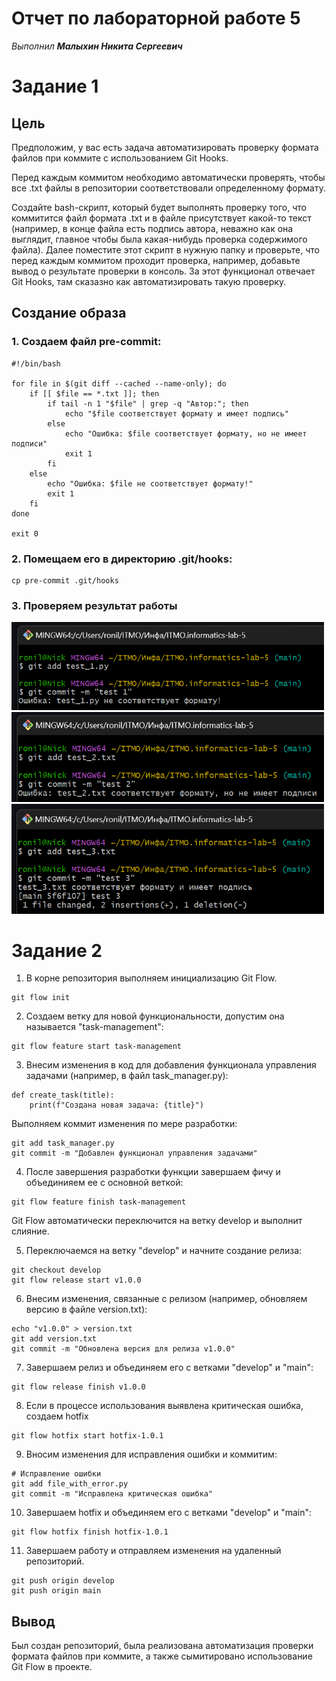 # Отчет по лабораторной работе 5
*Выполнил __Малыхин Никита Сергеевич__* 

# Задание 1

## Цель
Предположим, у вас есть задача автоматизировать проверку формата файлов при коммите с использованием Git Hooks.

Перед каждым коммитом необходимо автоматически проверять, чтобы все .txt файлы в репозитории соответствовали определенному формату.

Создайте bash-скрипт, который будет выполнять проверку того, что коммитится файл формата .txt и в файле присутствует какой-то текст (например, в конце файла есть подпись автора, неважно как она выглядит, главное чтобы была какая-нибудь проверка содержимого файла). Далее поместите этот скрипт в нужную папку и проверьте, что перед каждым коммитом проходит проверка, например, добавьте вывод о результате проверки в консоль. За этот функционал отвечает Git Hooks, там сказазно как автоматизировать такую проверку.


## Создание образа

### 1. Создаем файл pre-commit:
```
#!/bin/bash

for file in $(git diff --cached --name-only); do
    if [[ $file == *.txt ]]; then
        if tail -n 1 "$file" | grep -q "Автор:"; then
            echo "$file соответствует формату и имеет подпись"
        else
            echo "Ошибка: $file соответствует формату, но не имеет подписи"
            exit 1
        fi
    else
        echo "Ошибка: $file не соответствует формату!"
        exit 1
    fi
done

exit 0
```


### 2. Помещаем его в директорию .git/hooks:
```
cp pre-commit .git/hooks
```

### 3. Проверяем результат работы
<img src="images/test1.png" width="500px"/>
<img src="images/test2.png" width="500px"/>
<img src="images/test3.png" width="500px"/>


# Задание 2
1. В корне репозитория выполняем инициализацию Git Flow.

```
git flow init
```

2. Создаем ветку для новой функциональности, допустим она называется "task-management":

```
git flow feature start task-management
```

3. Внесим изменения в код для добавления функционала управления задачами (например, в файл task_manager.py):

```
def create_task(title):
    print(f"Создана новая задача: {title}")
```

Выполняем коммит изменения по мере разработки:

```
git add task_manager.py
git commit -m "Добавлен функционал управления задачами"
```

4. После завершения разработки функции завершаем фичу и объединияем ее с основной веткой:

```
git flow feature finish task-management

```

Git Flow автоматически переключится на ветку develop и выполнит слияние.

5. Переключаемся на ветку "develop" и начните создание релиза:

```
git checkout develop
git flow release start v1.0.0
```

6. Внесим изменения, связанные с релизом (например, обновляем версию в файле version.txt):

```
echo "v1.0.0" > version.txt
git add version.txt
git commit -m "Обновлена версия для релиза v1.0.0"

```

7. Завершаем релиз и объединяем его с ветками "develop" и "main":

```
git flow release finish v1.0.0
```

8. Если в процессе использования выявлена критическая ошибка, создаем hotfix

```
git flow hotfix start hotfix-1.0.1
```

9. Вносим изменения для исправления ошибки и коммитим:

```
# Исправление ошибки
git add file_with_error.py
git commit -m "Исправлена критическая ошибка"
```

10. Завершаем hotfix и объединяем его с ветками "develop" и "main":

```
git flow hotfix finish hotfix-1.0.1
```

11.  Завершаем работу и отправляем изменения на удаленный репозиторий.

```
git push origin develop
git push origin main
```

## Вывод
Был создан репозиторий, была реализована автоматизация проверки формата файлов при коммите, а также сымитировано использование Git Flow в проекте.